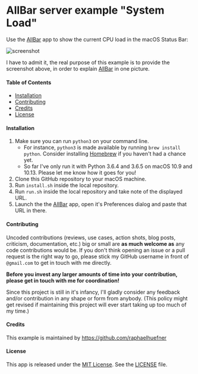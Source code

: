 # AllBar server example "System Load"

Use the [AllBar](https://github.com/raphaelhuefner/allbar/) app to show the current CPU load in the macOS Status Bar:

![screenshot](https://raw.githubusercontent.com/raphaelhuefner/allbar/master/docs/img/AllBar-Screenshot-Diagram.jpg)

I have to admit it, the real purpose of this example is to provide the screenshot above, in order to explain [AllBar](https://github.com/raphaelhuefner/allbar/) in one picture.


#### Table of Contents
- [Installation](#installation)
- [Contributing](#contributing)
- [Credits](#credits)
- [License](#license)

#### Installation
1. Make sure you can run `python3` on your command line.
    - For instance, `python3` is made available by running `brew install python`. Consider installing [Homebrew](https://brew.sh/) if you haven't had a chance yet.
    - So far I've only run it with Python 3.6.4 and 3.6.5 on macOS 10.9 and 10.13. Please let me know how it goes for you!
2. Clone this GitHub repository to your macOS machine.
3. Run `install.sh` inside the local repository.
3. Run `run.sh` inside the local repository and take note of the displayed URL.
4. Launch the the [AllBar](https://github.com/raphaelhuefner/allbar/) app, open it's Preferences dialog and paste that URL in there.


#### Contributing
Uncoded contributions (reviews, use cases, action shots, blog posts, criticism, documentation, etc.) big or small are **as much welcome as** any code contributions would be. If you don't think opening an issue or a pull request is the right way to go, please stick my GitHub username in front of `@gmail.com` to get in touch with me directly.

**Before you invest any larger amounts of time into your contribution, please get in touch with me for coordination!**

Since this project is still in it's infancy, I'll gladly consider any feedback and/or contribution in any shape or form from anybody. (This policy might get revised if maintaining this project will ever start taking up too much of my time.)


#### Credits
This example is maintained by https://github.com/raphaelhuefner


#### License
This app is released under the [MIT License](https://opensource.org/licenses/MIT). See the [LICENSE](https://github.com/raphaelhuefner/allbar/blob/master/LICENSE) file.
